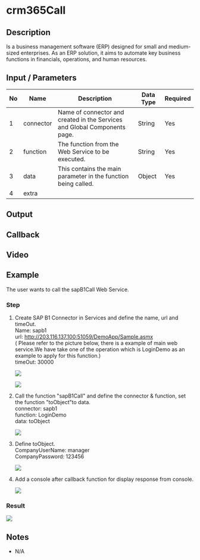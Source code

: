 # crm365Call

## Description

Is a business management software (ERP) designed for small and medium-sized enterprises. As an ERP solution, it aims to automate key business functions in financials, operations, and human resources.


## Input / Parameters

| No | Name | Description | Data Type | Required |
| ------ | ------ | ------ |------ | ------ |
| 1 | connector | Name of connector and created in the Services and Global Components page. | String | Yes  |
| 2 | function | The function from the Web Service to be executed. | String | Yes  |
| 3 | data | This contains the main parameter in the function being called. | Object | Yes |
| 4 | extra |  |  |  |

## Output

## Callback

## Video

## Example

The user wants to call the sapB1Call Web Service.

### Step

1. Create SAP B1 Connector in Services and         define the name, url and timeOut.
   <br>Name: sapb1<br>
   url: http://203.116.137.100:51059/DemoApp/Sample.asmx<br> ( Please refer to the picture below, there is a example of main web service.We have take one of the operation which is LoginDemo as an example to apply for this function.)<br>
   timeOut: 30000
   
   ![](./sapB1Call-step-1.png)
   
   ![](./sapB1Call-step-2.png)
   
2. Call the function "sapB1Call" and define           the connector & function, set the                    function "toObject"to data.
   <br>
   connector: sapb1<br>
   function: LoginDemo<br>
   data: toObject<br>
   
   ![](./sapB1Call-step-3.png)
   
3. Define toObject.
   <br>
   CompanyUserName: manager<br>
   CompanyPassword: 123456<br>

   ![](./sapB1Call-step-4.png)
  
4. Add a console after callback function for       display response from console.   
   
   ![](./sapB1Call-step-5.png)
 
### Result
   
![](./sapB1Call-result-1.png)

## Notes

- N/A